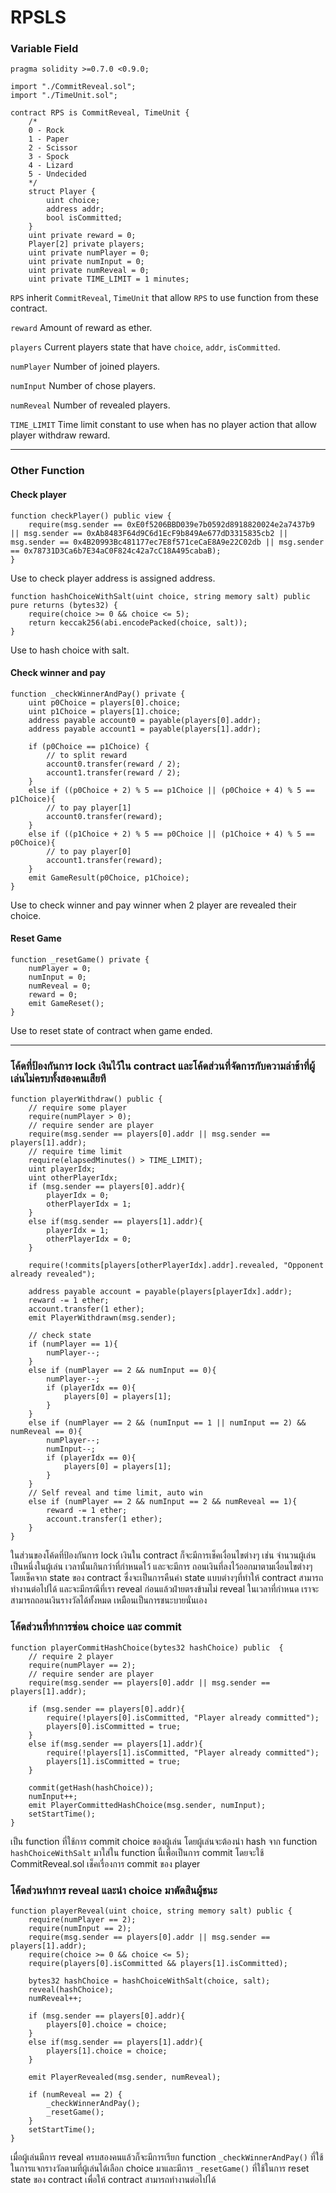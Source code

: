 # RPSLS
### Variable Field
```solidity
pragma solidity >=0.7.0 <0.9.0;

import "./CommitReveal.sol";
import "./TimeUnit.sol";

contract RPS is CommitReveal, TimeUnit {
    /*
    0 - Rock
    1 - Paper
    2 - Scissor
    3 - Spock
    4 - Lizard
    5 - Undecided
    */
    struct Player {
        uint choice;
        address addr;
        bool isCommitted;
    }
    uint private reward = 0;
    Player[2] private players;
    uint private numPlayer = 0;
    uint private numInput = 0;
    uint private numReveal = 0;
    uint private TIME_LIMIT = 1 minutes;
```
`RPS` inherit `CommitReveal`, `TimeUnit` that allow `RPS` to use function from these contract.

`reward` Amount of reward as ether.

`players` Current players state that have `choice`, `addr`, `isCommitted`.

`numPlayer` Number of joined players.

`numInput` Number of chose players.

`numReveal` Number of revealed players.

`TIME_LIMIT` Time limit constant to use when has no player action that allow player withdraw reward.
<hr/>

### Other Function
#### Check player
```solidity
function checkPlayer() public view {
    require(msg.sender == 0xE0f5206BBD039e7b0592d8918820024e2a7437b9 || msg.sender == 0xAb8483F64d9C6d1EcF9b849Ae677dD3315835cb2 || msg.sender == 0x4B20993Bc481177ec7E8f571ceCaE8A9e22C02db || msg.sender == 0x78731D3Ca6b7E34aC0F824c42a7cC18A495cabaB);
}
```
Use to check player address is assigned address.
```solidity
function hashChoiceWithSalt(uint choice, string memory salt) public pure returns (bytes32) {
    require(choice >= 0 && choice <= 5);
    return keccak256(abi.encodePacked(choice, salt));
}
```
Use to hash choice with salt.
#### Check winner and pay
```solidity
function _checkWinnerAndPay() private {
    uint p0Choice = players[0].choice;
    uint p1Choice = players[1].choice;
    address payable account0 = payable(players[0].addr);
    address payable account1 = payable(players[1].addr);

    if (p0Choice == p1Choice) {
        // to split reward
        account0.transfer(reward / 2);
        account1.transfer(reward / 2);
    }
    else if ((p0Choice + 2) % 5 == p1Choice || (p0Choice + 4) % 5 == p1Choice){
        // to pay player[1]
        account0.transfer(reward);
    }
    else if ((p1Choice + 2) % 5 == p0Choice || (p1Choice + 4) % 5 == p0Choice){
        // to pay player[0]
        account1.transfer(reward);    
    }
    emit GameResult(p0Choice, p1Choice);
}
```
Use to check winner and pay winner when 2 player are revealed their choice.
#### Reset Game
```solidity
function _resetGame() private {
    numPlayer = 0;
    numInput = 0;
    numReveal = 0;
    reward = 0;
    emit GameReset();
}
```
Use to reset state of contract when game ended.
<hr/>

### โค้ดที่ป้องกันการ lock เงินไว้ใน contract และโค้ดส่วนที่จัดการกับความล่าช้าที่ผู้เล่นไม่ครบทั้งสองคนเสียที
```solidity
function playerWithdraw() public {
    // require some player
    require(numPlayer > 0);
    // require sender are player
    require(msg.sender == players[0].addr || msg.sender == players[1].addr);
    // require time limit
    require(elapsedMinutes() > TIME_LIMIT);
    uint playerIdx;
    uint otherPlayerIdx;
    if (msg.sender == players[0].addr){
        playerIdx = 0;
        otherPlayerIdx = 1;
    }
    else if(msg.sender == players[1].addr){
        playerIdx = 1;
        otherPlayerIdx = 0;
    }
    
    require(!commits[players[otherPlayerIdx].addr].revealed, "Opponent already revealed");
    
    address payable account = payable(players[playerIdx].addr);
    reward -= 1 ether;
    account.transfer(1 ether);
    emit PlayerWithdrawn(msg.sender);
    
    // check state
    if (numPlayer == 1){
        numPlayer--;
    }
    else if (numPlayer == 2 && numInput == 0){
        numPlayer--;
        if (playerIdx == 0){
            players[0] = players[1];
        }
    }
    else if (numPlayer == 2 && (numInput == 1 || numInput == 2) && numReveal == 0){
        numPlayer--;
        numInput--;
        if (playerIdx == 0){
            players[0] = players[1];
        }
    }
    // Self reveal and time limit, auto win
    else if (numPlayer == 2 && numInput == 2 && numReveal == 1){
        reward -= 1 ether;
        account.transfer(1 ether);
    }
}
```
ในส่วนของโค้ดที่ป้องกันการ lock เงินใน contract ก็จะมีการเช็คเงื่อนไขต่างๆ เช่น จำนวนผู้เล่น เป็นหนึ่งในผู้เล่น เวลานั้นเกินกว่าที่กำหนดไว้ และจะมีการ
ถอนเงินที่ลงไว้ออกมาตามเงื่อนไขต่างๆ โดยเช็คจาก state ของ contract ซึ่งจะเป็นการคืนค่า state แบบต่างๆที่ทำให้ contract สามารถทำงานต่อไปได้ และจะมีกรณีที่เรา reveal ก่อนแล้วฝ่ายตรงข้ามไม่ reveal ในเวลาที่กำหนด เราจะสามารถถอนเงินรางวัลได้ทั้งหมด เหมือนเป็นการชนะบายนั่นเอง

### โค้ดส่วนที่ทำการซ่อน choice และ commit
```solidity
function playerCommitHashChoice(bytes32 hashChoice) public  {
    // require 2 player
    require(numPlayer == 2);
    // require sender are player
    require(msg.sender == players[0].addr || msg.sender == players[1].addr);

    if (msg.sender == players[0].addr){
        require(!players[0].isCommitted, "Player already committed");
        players[0].isCommitted = true;
    }
    else if(msg.sender == players[1].addr){
        require(!players[1].isCommitted, "Player already committed");
        players[1].isCommitted = true;
    }

    commit(getHash(hashChoice));
    numInput++;
    emit PlayerCommittedHashChoice(msg.sender, numInput);
    setStartTime();
}
```
เป็น function ที่ใช้การ commit choice ของผู้เล่น โดยผู้เล่นจะต้องนำ hash จาก function `hashChoiceWithSalt` มาใส่ใน function นี้เพื่อเป็นการ 
commit โดยจะใช้ CommitReveal.sol เช็คเรื่องการ commit ของ player

### โค้ดส่วนทำการ reveal และนำ choice มาตัดสินผู้ชนะ 
```solidity
function playerReveal(uint choice, string memory salt) public {
    require(numPlayer == 2);
    require(numInput == 2);
    require(msg.sender == players[0].addr || msg.sender == players[1].addr);
    require(choice >= 0 && choice <= 5);
    require(players[0].isCommitted && players[1].isCommitted);

    bytes32 hashChoice = hashChoiceWithSalt(choice, salt);
    reveal(hashChoice);
    numReveal++;
    
    if (msg.sender == players[0].addr){
        players[0].choice = choice;
    }
    else if(msg.sender == players[1].addr){
        players[1].choice = choice;
    }
    
    emit PlayerRevealed(msg.sender, numReveal);

    if (numReveal == 2) {
        _checkWinnerAndPay();
        _resetGame();
    }
    setStartTime();
}
```
เมื่อผู้เล่นมีการ reveal ครบสองคนแล้วก็จะมีการเรียก function `_checkWinnerAndPay()` ที่ใช้ในการแจกรางวัลตามที่ผู้เล่นได้เลือก choice มาและมีการ
`_resetGame()` ที่ใช้ในการ reset state ของ contract เพื่อให้ contract สามารถทำงานต่อไปได้
